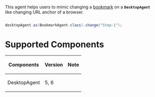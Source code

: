 

This agent helps users to mimic changing a [
bookmark]({{site.baseurl}}/zk_dev_ref/UI_Patterns/Browser_History_Management)
on a **`DesktopAgent`** like changing URL anchor of a browser.

``` java

desktopAgent.as(BookmarkAgent.class).change("Step-1");
```

# Supported Components

<table>
<thead>
<tr class="header">
<th><center>
<p>Components</p>
</center></th>
<th><center>
<p>Version</p>
</center></th>
<th><center>
<p>Note</p>
</center></th>
</tr>
</thead>
<tbody>
<tr class="odd">
<td><p>DesktopAgent</p></td>
<td><p>5, 6</p></td>
<td></td>
</tr>
</tbody>
</table>

 
